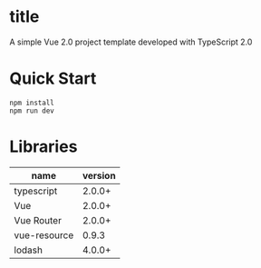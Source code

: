 # title
A simple Vue 2.0 project template developed with TypeScript 2.0

# Quick Start
```
npm install
npm run dev
```

# Libraries

name | version
--- | ---
typescript | 2.0.0+
Vue | 2.0.0+
Vue Router | 2.0.0+
vue-resource | 0.9.3
lodash | 4.0.0+




